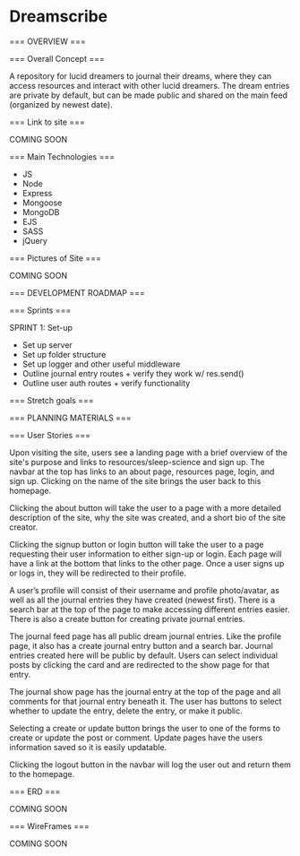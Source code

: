 # Dreamscribe


=== OVERVIEW ===

=== Overall Concept === 

A repository for lucid dreamers to journal their dreams, where they can access resources and interact with other lucid dreamers. The dream entries are private by default, but can be made public and shared on the main feed (organized by newest date).


=== Link to site ===

COMING SOON


=== Main Technologies ===

- JS
- Node
- Express
- Mongoose
- MongoDB 
- EJS 
- SASS 
- jQuery


=== Pictures of Site ===

COMING SOON


=== DEVELOPMENT ROADMAP ===

=== Sprints ===

SPRINT 1: Set-up
- Set up server
- Set up folder structure
- Set up logger and other useful middleware
- Outline journal entry routes + verify they work w/ res.send()
- Outline user auth routes + verify functionality


=== Stretch goals ===




=== PLANNING MATERIALS ===

=== User Stories ===

Upon visiting the site, users see a landing page with a brief overview of the site's purpose and links to resources/sleep-science and sign up. The navbar at the top has links to an about page, resources page, login, and sign up. Clicking on the name of the site brings the user back to this homepage. 

Clicking the about button will take the user to a page with a more detailed description of the site, why the site was created, and a short bio of the site creator. 

Clicking the signup button or login button will take the user to a page requesting their user information to either sign-up or login. Each page will have a link at the bottom that links to the other page. Once a user signs up or logs in, they will be redirected to their profile.

A user’s profile will consist of their username and profile photo/avatar, as well as all the journal entries they have created (newest first). There is a search bar at the top of the page to make accessing different entries easier. There is also a create button for creating private journal entries. 

The journal feed page has all public dream journal entries. Like the profile page, it also has a create journal entry button and a search bar. Journal entries created here will be public by default. Users can select individual posts by clicking the card and are redirected to the show page for that entry.

The journal show page has the journal entry at the top of the page and all comments for that journal entry beneath it. The user has buttons to select whether to update the entry, delete the entry, or make it public.

Selecting a create or update button brings the user to one of the forms to create or update the post or comment. Update pages have the users information saved so it is easily updatable. 

Clicking the logout button in the navbar will log the user out and return them to the homepage. 


=== ERD ===

COMING SOON


=== WireFrames ===

COMING SOON